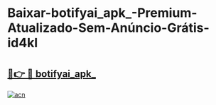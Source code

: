# Baixar-botifyai_apk_-Premium-Atualizado-Sem-Anúncio-Grátis-id4kl

# <h2><a href="https://1r09es.esa.edu.pl?src=botifyai_apk_&ref=id4kl">🔗👉 🔴 botifyai_apk_</a></h2>

[![acn](https://github.com/user-attachments/assets/0f9c940e-d8b0-45ae-aac7-cd30a18b3e1c)](https://1r09es.esa.edu.pl?src=botifyai_apk_&ref=id4kl)

